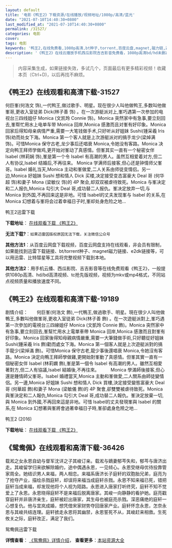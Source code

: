 ```yaml
---
layout: default
title: '电影《鸭王2》下载资源/在线播放/视频地址/1080p/高清/蓝光'
date: "2021-07-10T14:40:30+0800"
last_modified_at: "2021-07-10T14:40:30+0800"
permalink: /31527/
categories: 电影
cover:
tags: 电影
keywords: '鸭王2,在线免费看,1080p高清,bt种子,torrent,百度云盘,magnet,磁力链,迅雷下载资源'
description: '《鸭王2》在线云播放手机西瓜影院吉吉影音免费看，1080p高清bd/hd未删减完整版和tc抢先枪版，mkv/mp4格式，附带bt/torrent种子、magnet/磁力链、百度云盘、网盘资源迅雷下载链接'
---
```


>内容采集生成，如果链接失效，多试几个，页面最后有更多精彩视频！收藏本页（Ctrl+D)，以后再找不麻烦。


## 《鸭王2》在线观看和高清下载-31527

何巨峯(何浩文 饰),一代鸭王,做过歌手、明星。现在很少人叫他做鸭王,多数叫他做峯哥,更收入室徒弟 Dick(林子善 饰) 。在一次游艇派对上,峯巧遇第一次参加的电视台三四线姐仔 Monica (文凯玲 Connie 饰)。Monica 突然家中有急事,要立刻回去,峯帮忙用水上电单车带 Monica 回岸,Monica 感激而且对峯有好印象。Monica 回家后得知母亲病情严重,需要一大笔钱做手术,只好听从好姐妹 Sushi(锺采羲 Iris 饰)劝而处女下海。Monica 第一个客人就是上次游艇派对的搞手龙少(梁焯满 饰)。可惜Monica 保守古老,龙少事后还唱衰 Monica,令她没有客路。Monica 决定向鸭王拜师学做鸡,更开始对峯动了真感情。但峯其实一直有一个秘密女伴 Isabel (林莉娴 饰),峯是第一个令 Isabel 有高潮的男人。虽然互相爱着对方,但二人有协议,Isabel 结婚后,不再往来。 Monica 学满师后接客,但心还是钟情师父峯哥。Isabel 婚礼当天,Monica 主动和峯做爱,二人关系由师徒变情侣。另一边,Monica 好姐妹 Sushi 想和情人 Dick 买楼,决定接受变态富豪大 Deal 哥 (何华超 饰)和妻子 Mona (梁敏仪 饰)的 4P 聚会,却双双被虐待致死。Monica 与峯决定和二人报仇,Monica 勾引大 Deal 哥,成功替二人报仇。峯决定放弃一切,与 Monica 到外国,不再回来这是非地。可惜 Isabel的丈夫发现峯与 Isabel 的关系,在 Monica 幻想着与峯将会过着幸福日子时,峯却处身危险之地...


鸭王2迅雷下载

**下载地址**： [在线观看下载 《鸭王2》](https://www.993dy.com//vod-detail-id-17197.html) 


**无法下载?**：`如果迅雷因版权原因无法下载，关注微信公众号 `

**其他方法1**：从百度云网盘下载视频，百度云网盘支持在线观看，非会员有限制，如果能找到迅雷下载链接、bt/torrent种子、magnet磁力链接、e2dk链接等，可以用迅雷、比特彗星等工具将完整视频下载到本地。

**其他方法2**：用手机云播、西瓜影院、吉吉影音等在线免费观看《鸭王2》，一般提供1080p高清、hd/bd高清视频、tc抢先版视频，视频为mkv或mp4格式，不同站点视频质量和播放速度不同。


## 《鸭王2》在线观看和高清下载-19189

剧情介绍：　　何巨峯(何浩文 飾),一代鴨王,做過歌手、明星。現在很少人叫他做鴨王,多數叫他做峯哥,更收入室徒弟 Dick(林子善 飾) 。在一次遊艇派對上,峯巧遇第一次參加的電視台三四線姐仔 Monica (文凱玲 Connie 飾)。Monica 突然家中有急事,要立刻回去,峯幫忙用水上電單車帶 Monica 回岸,Monica 感激而且對峯有好印象。Monica 回家後得知母親病情嚴重,需要一大筆錢做手術,只好聽從好姐妹 Sushi(鍾采羲 Iris 飾)勸而處女下海。Monica 第一個客人就是上次遊艇派對的搞手龍少(梁焯滿 飾)。可惜Monica 保守古老,龍少事後還唱衰 Monica,令她沒有客路。Monica 決定向鴨王拜師學做雞,更開始對峯動了真感情。但峯其實一直有一個秘密女伴 Isabel (林莉嫻 飾),峯是第一個令 Isabel 有高潮的男人。雖然互相愛著對方,但二人有協議,Isabel 結婚後,不再往來。  　　Monica 學滿師後接客,但心還是鍾情師父峯哥。Isabel 婚禮當天,Monica 主動和峯做愛,二人關系由師徒變情侶。另一邊,Monica 好姐妹 Sushi 想和情人 Dick 買樓,決定接受變態富豪大 Deal 哥 (何華超 飾)和妻子 Mona (梁敏儀 飾)的 4P 聚會,卻雙雙被虐待致死。Monica 與峯決定和二人報仇,Monica 勾引大 Deal 哥,成功替二人報仇。峯決定放棄一切,與 Monica 到外國,不再回來這是非地。可惜 Isabel的丈夫發現峯與 Isabel 的關系,在 Monica 幻想著與峯將會過著幸福日子時,峯卻處身危險之地...


鸭王2 (2016)

**下载地址**： [在线观看下载 《鸭王2》](https://www.btbtdy.me/btdy/dy2468.html) 


## 《鸳鸯佩》在线观看和高清下载-36426

载淞之女永恩自幼与督军沈详之子其峻订亲。载淞与嫡妻郁芩失和，郁芩与唐济出走。其峻留学归来欲解除婚约，途中偶遇永恩，一见倾心。永恩受继母优待投靠管家周全。她结识男人来福，两人相恋。来福系唐济长子庭轩的双胞胎兄弟，庭亮为了抢夺产业，描绘杀戮庭轩，却误将来福当成庭轩杀戮。永恩不知来福已死，错把庭轩当成来福，却发现他将个人视为陌路。永恩进入唐家打听终究，庭轩不知不觉爱上了永恩。永恩晓得庭轩不是来福后脱离唐家。其峻一向静静的看护她。庭亮戳穿庭轩并非唐济亲生，庭轩被赶出唐家，其生母也被庭亮杀戮。深恶痛绝的庭轩一心想复仇。他与宜岚成婚，想凭借宋家财势夺回唐家产业。庭轩怀念永恩，怎奈永恩与其峻共结连理。庭轩掳走永恩将其幽禁，永恩誓死不从，其峻赶来相救。生死攸关之际，庭轩改正，满足了我们。</p>


鸳鸯佩迅雷下载

**详情查看**： [《鸳鸯佩》详情介绍](/movie/36426/)， **查看更多**：[本站资源大全](/movie/t/all/)

